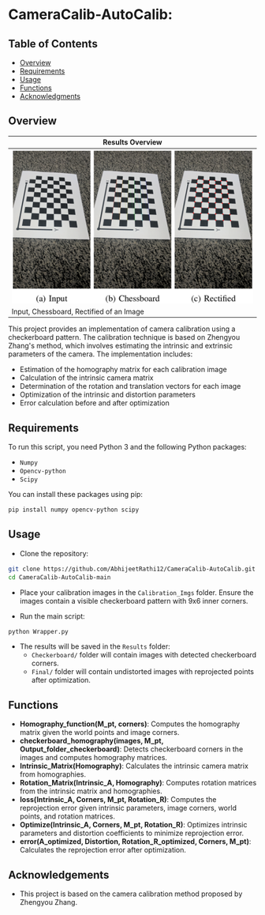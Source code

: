 # CameraCalib-AutoCalib:

## Table of Contents

- [Overview](#overview)
- [Requirements](#requirements)
- [Usage](#usage)
- [Functions](#functions)
- [Acknowledgments](#acknowledgments)

## Overview

| **Results Overview** |  
|----------|
| ![Alt1](Camera_calib.png) |
| Input, Chessboard, Rectified of an Image |

This project provides an implementation of camera calibration using a checkerboard pattern. The calibration technique is based on Zhengyou Zhang's method, which involves estimating the intrinsic and extrinsic parameters of the camera. The implementation includes:

- Estimation of the homography matrix for each calibration image
- Calculation of the intrinsic camera matrix
- Determination of the rotation and translation vectors for each image
- Optimization of the intrinsic and distortion parameters
- Error calculation before and after optimization

## Requirements

To run this script, you need Python 3 and the following Python packages:
- `Numpy`
- `Opencv-python`
- `Scipy`


You can install these packages using pip:

```bash
pip install numpy opencv-python scipy
```

## Usage

* Clone the repository:
```bash
git clone https://github.com/AbhijeetRathi12/CameraCalib-AutoCalib.git
cd CameraCalib-AutoCalib-main
```

* Place your calibration images in the `Calibration_Imgs` folder. Ensure the images contain a visible checkerboard pattern with 9x6 inner corners.

* Run the main script:
```bash
python Wrapper.py
```

* The results will be saved in the `Results` folder:
    - `Checkerboard/` folder will contain images with detected checkerboard corners.
    - `Final/` folder will contain undistorted images with reprojected points after optimization.


## Functions

- **Homography_function(M_pt, corners)**: Computes the homography matrix given the world points and image corners.
- **checkerboard_homography(images, M_pt, Output_folder_checkerboard)**: Detects checkerboard corners in the images and computes homography matrices.
- **Intrinsic_Matrix(Homography)**: Calculates the intrinsic camera matrix from homographies.
- **Rotation_Matrix(Intrinsic_A, Homography)**: Computes rotation matrices from the intrinsic matrix and homographies.
- **loss(Intrinsic_A, Corners, M_pt, Rotation_R)**: Computes the reprojection error given intrinsic parameters, image corners, world points, and rotation matrices.
- **Optimize(Intrinsic_A, Corners, M_pt, Rotation_R)**: Optimizes intrinsic parameters and distortion coefficients to minimize reprojection error.
- **error(A_optimized, Distortion, Rotation_R_optimized, Corners, M_pt)**: Calculates the reprojection error after optimization.


## Acknowledgements

- This project is based on the camera calibration method proposed by Zhengyou Zhang.


